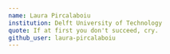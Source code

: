```yaml
---
name: Laura Pircalaboiu 
institution: Delft University of Technology
quote: If at first you don't succeed, cry.
github_user: laura-pircalaboiu
---
```

